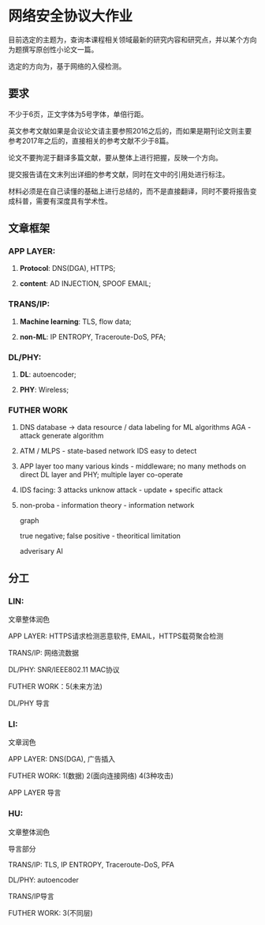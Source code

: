 # 网络安全协议大作业

目前选定的主题为，查询本课程相关领域最新的研究内容和研究点，并以某个方向为题撰写原创性小论文一篇。

选定的方向为，基于网络的入侵检测。

## 要求

不少于6页，正文字体为5号字体，单倍行距。

英文参考文献如果是会议论文请主要参照2016之后的，而如果是期刊论文则主要参考2017年之后的，直接相关的参考文献不少于8篇。

论文不要拘泥于翻译多篇文献，要从整体上进行把握，反映一个方向。

提交报告请在文末列出详细的参考文献，同时在文中的引用处进行标注。

材料必须是在自己读懂的基础上进行总结的，而不是直接翻译，同时不要将报告变成科普，需要有深度具有学术性。

## 文章框架

### APP LAYER:

1. **Protocol**: DNS(DGA), HTTPS;

2. **content**: AD INJECTION, SPOOF EMAIL;

### TRANS/IP:

1. **Machine learning**: TLS, flow data;

2. **non-ML**: IP ENTROPY, Traceroute-DoS, PFA;

### DL/PHY:

1. **DL**: autoencoder;

2. **PHY**:  Wireless;

### FUTHER WORK

1. DNS database -> data resource / data labeling for ML algorithms
    AGA - attack generate algorithm

2. ATM / MLPS - state-based network IDS
    easy to detect

3. APP layer too many various kinds - middleware; no many methods on direct DL layer and PHY;
    multiple layer co-operate

4. IDS facing: 3 attacks unknow attack - update + specific attack

5. non-proba - information theory - information network

    graph

    true negative; false positive - theoritical limitation

    adverisary AI

## 分工

### LIN:

文章整体润色

APP LAYER: HTTPS请求检测恶意软件, EMAIL，HTTPS载荷聚合检测

TRANS/IP: 网络流数据

DL/PHY: SNR/IEEE802.11 MAC协议

FUTHER WORK：5(未来方法)

DL/PHY 导言

### LI:

文章润色

APP LAYER: DNS(DGA), 广告插入

FUTHER WORK: 1(数据) 2(面向连接网络) 4(3种攻击)

APP LAYER 导言

### HU:

文章整体润色

导言部分

TRANS/IP: TLS, IP ENTROPY, Traceroute-DoS, PFA

DL/PHY: autoencoder

TRANS/IP导言

FUTHER WORK: 3(不同层)
